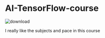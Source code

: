 # AI-TensorFlow-course

![download](https://github.com/Kaki-the-Kid/AI-TensorFlow-course/assets/44589560/61751a3f-2efb-4c07-9940-8a3001e5d496)

I really like the subjects and pace in this course
